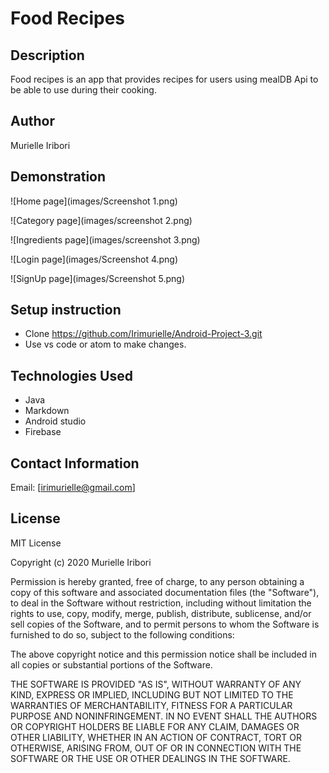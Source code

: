 # Food Recipes
## Description
Food recipes is an app that provides recipes for users using mealDB Api to be able to use during their cooking.
## Author
Murielle Iribori
## Demonstration
![Home page](images/Screenshot 1.png)

![Category page](images/screenshot 2.png)

![Ingredients page](images/screenshot 3.png)

![Login page](images/Screenshot 4.png)

![SignUp page](images/Screenshot 5.png)

## Setup instruction
* Clone https://github.com/Irimurielle/Android-Project-3.git
* Use vs code or atom to make changes.
## Technologies Used
* Java
* Markdown
* Android studio
*  Firebase
## Contact Information
Email: [irimurielle@gmail.com]
## License
MIT License

Copyright (c) 2020 Murielle Iribori

Permission is hereby granted, free of charge, to any person obtaining a copy of this software and associated documentation files (the "Software"), to deal in the Software without restriction, including without limitation the rights to use, copy, modify, merge, publish, distribute, sublicense, and/or sell copies of the Software, and to permit persons to whom the Software is furnished to do so, subject to the following conditions:

The above copyright notice and this permission notice shall be included in all copies or substantial portions of the Software.

THE SOFTWARE IS PROVIDED "AS IS", WITHOUT WARRANTY OF ANY KIND, EXPRESS OR IMPLIED, INCLUDING BUT NOT LIMITED TO THE WARRANTIES OF MERCHANTABILITY, FITNESS FOR A PARTICULAR PURPOSE AND NONINFRINGEMENT. IN NO EVENT SHALL THE AUTHORS OR COPYRIGHT HOLDERS BE LIABLE FOR ANY CLAIM, DAMAGES OR OTHER LIABILITY, WHETHER IN AN ACTION OF CONTRACT, TORT OR OTHERWISE, ARISING FROM, OUT OF OR IN CONNECTION WITH THE SOFTWARE OR THE USE OR OTHER DEALINGS IN THE SOFTWARE.